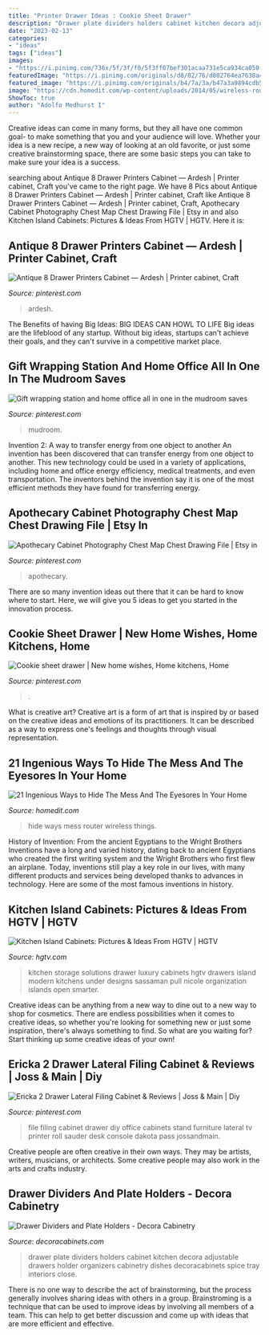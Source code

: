 ```yaml
---
title: "Printer Drawer Ideas : Cookie Sheet Drawer"
description: "Drawer plate dividers holders cabinet kitchen decora adjustable drawers holder organizers cabinetry dishes decoracabinets spice tray interiors close"
date: "2023-02-13"
categories:
- "ideas"
tags: ["ideas"]
images:
- "https://i.pinimg.com/736x/5f/3f/f0/5f3ff07bef301acaa731e5ca934ca050.jpg"
featuredImage: "https://i.pinimg.com/originals/d8/02/76/d802764ea7638a480bcf2bda9f025e8e.jpg"
featured_image: "https://i.pinimg.com/originals/b4/7a/3a/b47a3a9894cdb5d92959503905984c49.jpg"
image: "https://cdn.homedit.com/wp-content/uploads/2014/05/wireless-router-book-hiding2.jpg"
ShowToc: true
author: "Adolfo Medhurst I"
---
```



Creative ideas can come in many forms, but they all have one common goal- to make something that you and your audience will love. Whether your idea is a new recipe, a new way of looking at an old favorite, or just some creative brainstorming space, there are some basic steps you can take to make sure your idea is a success.

	

		
searching about Antique 8 Drawer Printers Cabinet — Ardesh | Printer cabinet, Craft you've came to the right page. We have 8 Pics about Antique 8 Drawer Printers Cabinet — Ardesh | Printer cabinet, Craft like Antique 8 Drawer Printers Cabinet — Ardesh | Printer cabinet, Craft, Apothecary Cabinet Photography Chest Map Chest Drawing File | Etsy in and also Kitchen Island Cabinets: Pictures &amp; Ideas From HGTV | HGTV. Here it is:
		
    
## Antique 8 Drawer Printers Cabinet — Ardesh | Printer Cabinet, Craft

<img loading=lazy src="https://i.pinimg.com/736x/21/17/ff/2117ffdcc6151eb6c393c580e88197d9.jpg" onerror="this.onerror=null;this.src='https://tse4.mm.bing.net/th?id=OIP.H3k1y8PFum4O1C4ULyP1XAHaHa&amp;pid=15.1';" alt="Antique 8 Drawer Printers Cabinet — Ardesh | Printer cabinet, Craft">

_Source: pinterest.com_

>ardesh. 

	

The Benefits of having Big Ideas:
BIG IDEAS CAN HOWL TO LIFE
Big ideas are the lifeblood of any startup. Without big ideas, startups can't achieve their goals, and they can't survive in a competitive market place.

    
## Gift Wrapping Station And Home Office All In One In The Mudroom Saves

<img loading=lazy src="https://i.pinimg.com/originals/d8/02/76/d802764ea7638a480bcf2bda9f025e8e.jpg" onerror="this.onerror=null;this.src='https://tse3.mm.bing.net/th?id=OIP.wEh9VvKGyfUzaVLOq5TSOgHaJ4&amp;pid=15.1';" alt="Gift wrapping station and home office all in one in the mudroom saves">

_Source: pinterest.com_

>mudroom. 

	

Invention 2: A way to transfer energy from one object to another
An invention has been discovered that can transfer energy from one object to another. This new technology could be used in a variety of applications, including home and office energy efficiency, medical treatments, and even transportation. The inventors behind the invention say it is one of the most efficient methods they have found for transferring energy.

    
## Apothecary Cabinet Photography Chest Map Chest Drawing File | Etsy In

<img loading=lazy src="https://i.pinimg.com/736x/dc/72/48/dc724833b09acf73db23fe919153d1a0.jpg" onerror="this.onerror=null;this.src='https://tse2.mm.bing.net/th?id=OIP.DFdtNoIiIYXul4B2A599cgHaIW&amp;pid=15.1';" alt="Apothecary Cabinet Photography Chest Map Chest Drawing File | Etsy in">

_Source: pinterest.com_

>apothecary. 

	

There are so many invention ideas out there that it can be hard to know where to start. Here, we will give you 5 ideas to get you started in the innovation process.

    
## Cookie Sheet Drawer | New Home Wishes, Home Kitchens, Home

<img loading=lazy src="https://i.pinimg.com/originals/b4/7a/3a/b47a3a9894cdb5d92959503905984c49.jpg" onerror="this.onerror=null;this.src='https://tse1.mm.bing.net/th?id=OIP.xUXoX1RWH-wm1afQK0JaCwHaHa&amp;pid=15.1';" alt="Cookie sheet drawer | New home wishes, Home kitchens, Home">

_Source: pinterest.com_

>. 

	

What is creative art?
Creative art is a form of art that is inspired by or based on the creative ideas and emotions of its practitioners. It can be described as a way to express one's feelings and thoughts through visual representation.

    
## 21 Ingenious Ways To Hide The Mess And The Eyesores In Your Home

<img loading=lazy src="https://cdn.homedit.com/wp-content/uploads/2014/05/wireless-router-book-hiding2.jpg" onerror="this.onerror=null;this.src='https://tse3.mm.bing.net/th?id=OIP.G5QL269RxC76MNZseJzQ1QHaE8&amp;pid=15.1';" alt="21 Ingenious Ways to Hide The Mess And The Eyesores In Your Home">

_Source: homedit.com_

>hide ways mess router wireless things. 

	

History of Invention: From the ancient Egyptians to the Wright Brothers
Inventions have a long and varied history, dating back to ancient Egyptians who created the first writing system and the Wright Brothers who first flew an airplane. Today, inventions still play a key role in our lives, with many different products and services being developed thanks to advances in technology. Here are some of the most famous inventions in history.

    
## Kitchen Island Cabinets: Pictures &amp; Ideas From HGTV | HGTV

<img loading=lazy src="https://hgtvhome.sndimg.com/content/dam/images/hgtv/fullset/2011/4/22/0/Original_Kitchen-Storage-Nicole-Sassaman-Drawers_s3x4.jpg.rend.hgtvcom.1280.1707.suffix/1400959821342.jpeg" onerror="this.onerror=null;this.src='https://tse4.mm.bing.net/th?id=OIP.Q7ymzwuU7XxWJgUPo2O8egHaJ4&amp;pid=15.1';" alt="Kitchen Island Cabinets: Pictures &amp; Ideas From HGTV | HGTV">

_Source: hgtv.com_

>kitchen storage solutions drawer luxury cabinets hgtv drawers island modern kitchens under designs sassaman pull nicole organization islands open smarter. 

	

Creative ideas can be anything from a new way to dine out to a new way to shop for cosmetics. There are endless possibilities when it comes to creative ideas, so whether you're looking for something new or just some inspiration, there's always something to find. So what are you waiting for? Start thinking up some creative ideas of your own!

    
## Ericka 2 Drawer Lateral Filing Cabinet &amp; Reviews | Joss &amp; Main | Diy

<img loading=lazy src="https://i.pinimg.com/736x/5f/3f/f0/5f3ff07bef301acaa731e5ca934ca050.jpg" onerror="this.onerror=null;this.src='https://tse2.mm.bing.net/th?id=OIP._coSyAr7v9vM0m-EyV17jQHaHa&amp;pid=15.1';" alt="Ericka 2 Drawer Lateral Filing Cabinet &amp; Reviews | Joss &amp; Main | Diy">

_Source: pinterest.com_

>file filing cabinet drawer diy office cabinets stand furniture lateral tv printer roll sauder desk console dakota pass jossandmain. 

	

Creative people are often creative in their own ways. They may be artists, writers, musicians, or architects. Some creative people may also work in the arts and crafts industry.

    
## Drawer Dividers And Plate Holders - Decora Cabinetry

<img loading=lazy src="https://www.decoracabinets.com/-/media/decora/products/cabinet_interiors/dec3drwrbaseblumstoraclfs3.jpg" onerror="this.onerror=null;this.src='https://tse3.mm.bing.net/th?id=OIP.0ONaQpsIyHgpUOIEIJbv5AHaLH&amp;pid=15.1';" alt="Drawer Dividers and Plate Holders - Decora Cabinetry">

_Source: decoracabinets.com_

>drawer plate dividers holders cabinet kitchen decora adjustable drawers holder organizers cabinetry dishes decoracabinets spice tray interiors close. 

	

There is no one way to describe the act of brainstorming, but the process generally involves sharing ideas with others in a group. Brainstroming is a technique that can be used to improve ideas by involving all members of a team. This can help to get better discussion and come up with ideas that are more efficient and effective.

